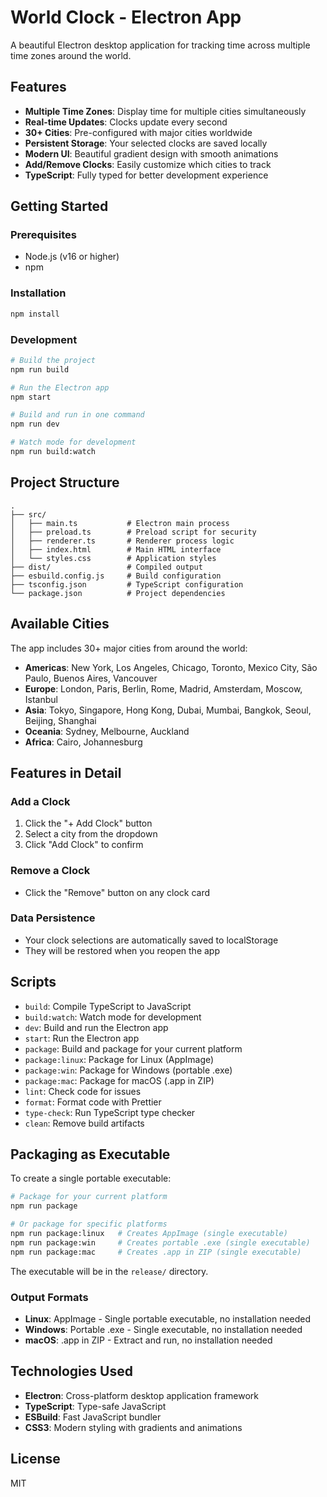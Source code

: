 # World Clock - Electron App

A beautiful Electron desktop application for tracking time across multiple time zones around the world.

## Features

- **Multiple Time Zones**: Display time for multiple cities simultaneously
- **Real-time Updates**: Clocks update every second
- **30+ Cities**: Pre-configured with major cities worldwide
- **Persistent Storage**: Your selected clocks are saved locally
- **Modern UI**: Beautiful gradient design with smooth animations
- **Add/Remove Clocks**: Easily customize which cities to track
- **TypeScript**: Fully typed for better development experience

## Getting Started

### Prerequisites

- Node.js (v16 or higher)
- npm

### Installation

```bash
npm install
```

### Development

```bash
# Build the project
npm run build

# Run the Electron app
npm start

# Build and run in one command
npm run dev

# Watch mode for development
npm run build:watch
```

## Project Structure

```
.
├── src/
│   ├── main.ts           # Electron main process
│   ├── preload.ts        # Preload script for security
│   ├── renderer.ts       # Renderer process logic
│   ├── index.html        # Main HTML interface
│   └── styles.css        # Application styles
├── dist/                 # Compiled output
├── esbuild.config.js     # Build configuration
├── tsconfig.json         # TypeScript configuration
└── package.json          # Project dependencies
```

## Available Cities

The app includes 30+ major cities from around the world:

- **Americas**: New York, Los Angeles, Chicago, Toronto, Mexico City, São Paulo, Buenos Aires, Vancouver
- **Europe**: London, Paris, Berlin, Rome, Madrid, Amsterdam, Moscow, Istanbul
- **Asia**: Tokyo, Singapore, Hong Kong, Dubai, Mumbai, Bangkok, Seoul, Beijing, Shanghai
- **Oceania**: Sydney, Melbourne, Auckland
- **Africa**: Cairo, Johannesburg

## Features in Detail

### Add a Clock
1. Click the "+ Add Clock" button
2. Select a city from the dropdown
3. Click "Add Clock" to confirm

### Remove a Clock
- Click the "Remove" button on any clock card

### Data Persistence
- Your clock selections are automatically saved to localStorage
- They will be restored when you reopen the app

## Scripts

- `build`: Compile TypeScript to JavaScript
- `build:watch`: Watch mode for development
- `dev`: Build and run the Electron app
- `start`: Run the Electron app
- `package`: Build and package for your current platform
- `package:linux`: Package for Linux (AppImage)
- `package:win`: Package for Windows (portable .exe)
- `package:mac`: Package for macOS (.app in ZIP)
- `lint`: Check code for issues
- `format`: Format code with Prettier
- `type-check`: Run TypeScript type checker
- `clean`: Remove build artifacts

## Packaging as Executable

To create a single portable executable:

```bash
# Package for your current platform
npm run package

# Or package for specific platforms
npm run package:linux   # Creates AppImage (single executable)
npm run package:win     # Creates portable .exe (single executable)
npm run package:mac     # Creates .app in ZIP (single executable)
```

The executable will be in the `release/` directory.

### Output Formats

- **Linux**: AppImage - Single portable executable, no installation needed
- **Windows**: Portable .exe - Single executable, no installation needed
- **macOS**: .app in ZIP - Extract and run, no installation needed

## Technologies Used

- **Electron**: Cross-platform desktop application framework
- **TypeScript**: Type-safe JavaScript
- **ESBuild**: Fast JavaScript bundler
- **CSS3**: Modern styling with gradients and animations

## License

MIT
